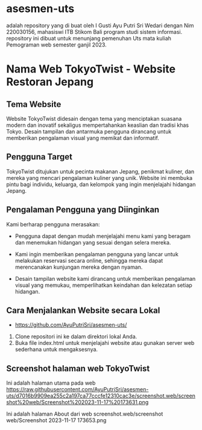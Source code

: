 # asesmen-uts
adalah repository yang di buat oleh I Gusti Ayu Putri Sri Wedari dengan Nim 220030156, mahasiswi ITB Stikom Bali program studi sistem informasi. repository ini dibuat untuk menunjang pemenuhan Uts mata kuliah Pemograman web semester ganjil 2023.
# Nama Web TokyoTwist - Website Restoran Jepang

## Tema Website
Website TokyoTwist didesain dengan tema yang menciptakan suasana modern dan inovatif sekaligus mempertahankan keaslian dan tradisi khas Tokyo. Desain tampilan dan antarmuka pengguna dirancang untuk memberikan pengalaman visual yang memikat dan informatif.

## Pengguna Target
TokyoTwist ditujukan untuk pecinta makanan Jepang, penikmat kuliner, dan mereka yang mencari pengalaman kuliner yang unik. Website ini membuka pintu bagi individu, keluarga, dan kelompok yang ingin menjelajahi hidangan Jepang.

## Pengalaman Pengguna yang Diinginkan
Kami berharap pengguna merasakan:
- Pengguna dapat dengan mudah menjelajahi menu kami yang beragam dan menemukan hidangan yang sesuai dengan selera mereka.

- Kami ingin memberikan pengalaman pengguna yang lancar untuk melakukan reservasi secara online, sehingga mereka dapat merencanakan kunjungan mereka dengan nyaman.

- Desain tampilan website kami dirancang untuk memberikan pengalaman visual yang memukau, memperlihatkan keindahan dan kelezatan setiap hidangan.

## Cara Menjalankan Website secara Lokal
- https://github.com/AyuPutriSri/asesmen-uts/
1. Clone repositori ini ke dalam direktori lokal Anda.
2. Buka file index.html untuk menjelajahi website atau gunakan server web sederhana untuk mengaksesnya.

## Screenshot halaman web TokyoTwist
Ini adalah halaman utama pada web
https://raw.githubusercontent.com/AyuPutriSri/asesmen-uts/d7016b9909ea255c2a197ca77cccfe12310cac3e/screenshot.web/screenshot%20web/Screenshot%202023-11-17%20173631.png

Ini adalah halaman About dari web
screenshot.web/screenshot web/Screenshot 2023-11-17 173653.png



